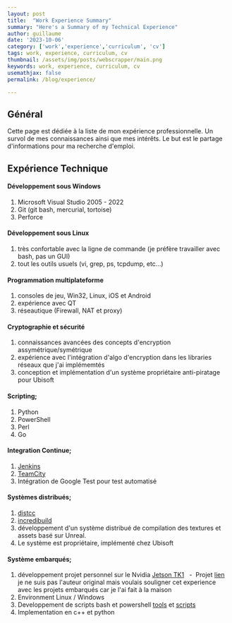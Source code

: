 ```yaml
---
layout: post
title:  "Work Experience Summary"
summary: "Here's a Summary of my Technical Experience"
author: guillaume
date: '2023-10-06'
category: ['work','experience','curriculum', 'cv']
tags: work, experience, curriculum, cv
thumbnail: /assets/img/posts/webscrapper/main.png
keywords: work, experience, curriculum, cv
usemathjax: false
permalink: /blog/experience/

---
```



## Général

Cette page est dédiée à la liste de mon expérience professionnelle. Un survol de mes connaissances ainsi que mes intérêts. Le but est le partage d'informations pour ma recherche d'emploi.


## Expérience Technique

#### Développement sous Windows

1. Microsoft Visual Studio 2005 - 2022
1. Git (git bash, mercurial, tortoise)
1. Perforce
 
#### Développement sous Linux

1. très confortable avec la ligne de commande (je préfère travailler avec bash, pas un GUI)
1. tout les outils usuels (vi, grep, ps, tcpdump, etc...)

#### Programmation multiplateforme

1. consoles de jeu, Win32, Linux, iOS et Android
1. expérience avec QT
1. réseautique (Firewall, NAT et proxy)

#### Cryptographie et sécurité

1. connaissances avancées des concepts d'encryption assymétrique/symétrique
1. expérience avec l'intégration d'algo d'encryption dans les libraries réseaux que j'ai implémemtés
1. conception et implémentation d'un système propriétaire anti-piratage pour Ubisoft

#### Scripting;

1. Python
1. PowerShell
1. Perl
1. Go

#### Integration Continue;

1. [Jenkins](https://www.jenkins.io/)
1. [TeamCity](https://www.jetbrains.com/teamcity/)
  1. Intégration de Google Test pour test automatisé

#### Systèmes distribués; 

1. [distcc](https://distcc.org/)
1. [incredibuild](https://www.incredibuild.com/)
1. développement d'un système distribué de compilation des textures et assets basé sur Unreal. 
  1. Le système est propriétaire, implémenté chez Ubisoft

#### Système embarqués;

1. développement projet personnel sur le Nvidia [Jetson TK1](https://elinux.org/Jetson_TK1)
  -  Projet [lien](https://hackaday.com/2019/10/05/tracking-ants-and-zapping-them-with-lasers/) je ne suis pas l'auteur original mais voulais souligner cet experience avec les projets embarqués car je l'ai fait à la maison
  1. Environment Linux / Windows
  1. Developpement de scripts bash et powershell [tools](https://github.com/arsscriptum/PowerShell.Jetson.Tools) et [scripts](https://github.com/arsscriptum/Jetson.DevKit.Profile)
  1. Implementation en c++ et python




